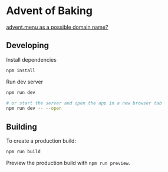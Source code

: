 # Advent of Baking

[advent.menu as a possible domain name?](https://www.namecheap.com/domains/registration/results/?domain=advent.menu)

## Developing

Install dependencies

```bash
npm install
```

Run dev server

```bash
npm run dev

# or start the server and open the app in a new browser tab
npm run dev -- --open
```

## Building

To create a production build:

```bash
npm run build
```

Preview the production build with `npm run preview`.
